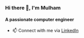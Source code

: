 ### Hi there 👋, I'm Mulham 

#### A passionate computer engineer

- 📫 Connect with me via [LinkedIn](https://www.linkedin.com/in/mulham-alibrahim/)
